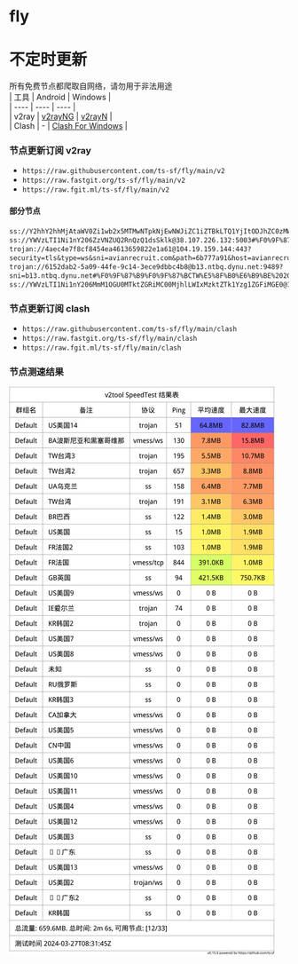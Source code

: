 # fly
# 不定时更新
所有免费节点都爬取自网络，请勿用于非法用途  
|  工具  | Android  | Windows  |  
|  ----  | ----   | ----  |  
| v2ray  | [v2rayNG](https://github.com/2dust/v2rayNG/releases) | [v2rayN](https://github.com/2dust/v2rayN/releases) |  
| Clash  | - | [Clash For Windows](https://github.com/2dust/clashN/releases) | 
  
### 节点更新订阅  v2ray
- `https://raw.githubusercontent.com/ts-sf/fly/main/v2`  
- `https://raw.fastgit.org/ts-sf/fly/main/v2`  
- `https://raw.fgit.ml/ts-sf/fly/main/v2`  
#### 部分节点  
``` 
ss://Y2hhY2hhMjAtaWV0Zi1wb2x5MTMwNTpkNjEwNWJiZC1iZTBkLTQ1YjItODJhZC0zMWZkMTA3MWMxZDI=@service.ouluyun9803.com:26667#%F0%9F%87%B0%F0%9F%87%B7KR%E9%9F%A9%E5%9B%BD
ss://YWVzLTI1Ni1nY206ZzVNZUQ2RnQzQ1dsSklk@38.107.226.132:5003#%F0%9F%87%BA%F0%9F%87%B8US%E7%BE%8E%E5%9B%BD%201.6MB%2Fs
trojan://4aec4e7f8cf8454ea4613659822e1a61@104.19.159.144:443?security=tls&type=ws&sni=avianrecruit.com&path=6b777a91&host=avianrecruit.com#%F0%9F%87%BA%F0%9F%87%B8US%E7%BE%8E%E5%9B%BD2
trojan://6152dab2-5a09-44fe-9c14-3ece9dbbc4b8@b13.ntbq.dynu.net:9489?sni=b13.ntbq.dynu.net#%F0%9F%87%B9%F0%9F%87%BCTW%E5%8F%B0%E6%B9%BE%20204.5KB%2Fs
ss://YWVzLTI1Ni1nY206MmM1OGU0MTktZGRiMC00MjhlLWIxMzktZTk1Yzg1ZGFiMGE0@168.138.148.31:7705#%F0%9F%87%BA%F0%9F%87%B8US%E7%BE%8E%E5%9B%BD3
```
### 节点更新订阅  clash
- `https://raw.githubusercontent.com/ts-sf/fly/main/clash`  
- `https://raw.fastgit.org/ts-sf/fly/main/clash`  
- `https://raw.fgit.ml/ts-sf/fly/main/clash`  

### 节点测速结果
![image](traffic.png)
